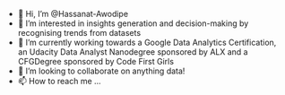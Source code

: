 - 👋 Hi, I’m @Hassanat-Awodipe
- 👀 I’m interested in insights generation and decision-making by recognising trends from datasets
- 🌱 I’m currently working towards a Google Data Analytics Certification, an Udacity Data Analyst Nanodegree sponsored by ALX and a CFGDegree sponsored by Code First Girls
- 💞️ I’m looking to collaborate on anything data!
- 📫 How to reach me ...

<!---
Hassanat-Awodipe/Hassanat-Awodipe is a ✨ special ✨ repository because its `README.md` (this file) appears on your GitHub profile.
You can click the Preview link to take a look at your changes.
--->
